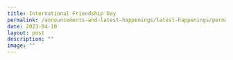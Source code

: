 ```yaml
---
title: International Friendship Day
permalink: /announcements-and-latest-happenings/latest-happenings/permalink/
date: 2023-04-10
layout: post
description: ""
image: ""
---
```

